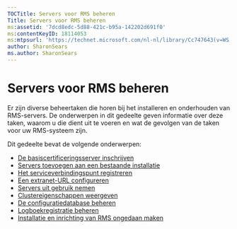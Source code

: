 ```yaml
---
TOCTitle: Servers voor RMS beheren
Title: Servers voor RMS beheren
ms:assetid: '7dcd8edc-5d88-421c-b95a-142202d691f0'
ms:contentKeyID: 18114053
ms:mtpsurl: 'https://technet.microsoft.com/nl-nl/library/Cc747643(v=WS.10)'
author: SharonSears
ms.author: SharonSears
---
```


Servers voor RMS beheren
========================

Er zijn diverse beheertaken die horen bij het installeren en onderhouden van RMS-servers. De onderwerpen in dit gedeelte geven informatie over deze taken, waarom u die dient uit te voeren en wat de gevolgen van de taken voor uw RMS-systeem zijn.

Dit gedeelte bevat de volgende onderwerpen:

-   [De basiscertificeringsserver inschrijven](https://technet.microsoft.com/3f69d25e-ecae-447f-b741-a819c8cf6227)
-   [Servers toevoegen aan een bestaande installatie](https://technet.microsoft.com/7f3598ff-cd19-4daa-aa65-877f7f95a8ec)
-   [Het serviceverbindingspunt registreren](https://technet.microsoft.com/446d83ec-3224-45e2-9697-625e7db338f3)
-   [Een extranet-URL configureren](https://technet.microsoft.com/88fec9ff-c96c-4d20-8856-0485e7507572)
-   [Servers uit gebruik nemen](https://technet.microsoft.com/52005e2e-9563-4ba0-906c-3cc76f9c378f)
-   [Clustereigenschappen weergeven](https://technet.microsoft.com/d1307d46-8fcc-4bee-bfe7-f684bb2254c9)
-   [De configuratiedatabase beheren](https://technet.microsoft.com/21551ca0-d09e-48ee-a9b3-287ed4586db7)
-   [Logboekregistratie beheren](https://technet.microsoft.com/8fccfc57-2135-494e-8e44-f6191bf5e4a0)
-   [Installatie en inrichting van RMS ongedaan maken](https://technet.microsoft.com/cae1ed5b-f716-41f0-8e14-7cbfef405331)
